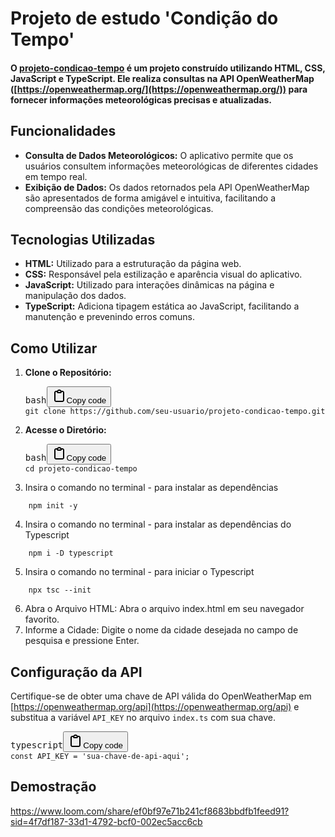 # Projeto de estudo 'Condição do Tempo'

#### O [projeto-condicao-tempo](https://github.com/ClaytonEduard/projeto-condicao-tempo) é um projeto construído utilizando HTML, CSS, JavaScript e TypeScript. Ele realiza consultas na API OpenWeatherMap ([https://openweathermap.org/](https://openweathermap.org/)) para fornecer informações meteorológicas precisas e atualizadas.

## Funcionalidades

- **Consulta de Dados Meteorológicos:** O aplicativo permite que os usuários consultem informações meteorológicas de diferentes cidades em tempo real.
- **Exibição de Dados:** Os dados retornados pela API OpenWeatherMap são apresentados de forma amigável e intuitiva, facilitando a compreensão das condições meteorológicas.

## Tecnologias Utilizadas

- **HTML:** Utilizado para a estruturação da página web.
- **CSS:** Responsável pela estilização e aparência visual do aplicativo.
- **JavaScript:** Utilizado para interações dinâmicas na página e manipulação dos dados.
- **TypeScript:** Adiciona tipagem estática ao JavaScript, facilitando a manutenção e prevenindo erros comuns.

## Como Utilizar

1. **Clone o Repositório:**

   <pre><div class="bg-black rounded-md"><div class="flex items-center relative text-gray-200 bg-gray-800 gizmo:dark:bg-token-surface-primary px-4 py-2 text-xs font-sans justify-between rounded-t-md"><span>bash</span><button class="flex ml-auto gizmo:ml-0 gap-2 items-center"><svg width="24" height="24" viewBox="0 0 24 24" fill="none" xmlns="http://www.w3.org/2000/svg" class="icon-md"><path fill-rule="evenodd" clip-rule="evenodd" d="M12 4C10.8954 4 10 4.89543 10 6H14C14 4.89543 13.1046 4 12 4ZM8.53513 4C9.22675 2.8044 10.5194 2 12 2C13.4806 2 14.7733 2.8044 15.4649 4H17C18.6569 4 20 5.34315 20 7V19C20 20.6569 18.6569 22 17 22H7C5.34315 22 4 20.6569 4 19V7C4 5.34315 5.34315 4 7 4H8.53513ZM8 6H7C6.44772 6 6 6.44772 6 7V19C6 19.5523 6.44772 20 7 20H17C17.5523 20 18 19.5523 18 19V7C18 6.44772 17.5523 6 17 6H16C16 7.10457 15.1046 8 14 8H10C8.89543 8 8 7.10457 8 6Z" fill="currentColor"></path></svg>Copy code</button></div><div class="p-4 overflow-y-auto"><code class="!whitespace-pre hljs language-bash">git clone https://github.com/seu-usuario/projeto-condicao-tempo.git
   </code></div></div></pre>

2. **Acesse o Diretório:**

   <pre><div class="bg-black rounded-md"><div class="flex items-center relative text-gray-200 bg-gray-800 gizmo:dark:bg-token-surface-primary px-4 py-2 text-xs font-sans justify-between rounded-t-md"><span>bash</span><button class="flex ml-auto gizmo:ml-0 gap-2 items-center"><svg width="24" height="24" viewBox="0 0 24 24" fill="none" xmlns="http://www.w3.org/2000/svg" class="icon-md"><path fill-rule="evenodd" clip-rule="evenodd" d="M12 4C10.8954 4 10 4.89543 10 6H14C14 4.89543 13.1046 4 12 4ZM8.53513 4C9.22675 2.8044 10.5194 2 12 2C13.4806 2 14.7733 2.8044 15.4649 4H17C18.6569 4 20 5.34315 20 7V19C20 20.6569 18.6569 22 17 22H7C5.34315 22 4 20.6569 4 19V7C4 5.34315 5.34315 4 7 4H8.53513ZM8 6H7C6.44772 6 6 6.44772 6 7V19C6 19.5523 6.44772 20 7 20H17C17.5523 20 18 19.5523 18 19V7C18 6.44772 17.5523 6 17 6H16C16 7.10457 15.1046 8 14 8H10C8.89543 8 8 7.10457 8 6Z" fill="currentColor"></path></svg>Copy code</button></div><div class="p-4 overflow-y-auto"><code class="!whitespace-pre hljs language-bash">cd projeto-condicao-tempo</code></div></div></pre>

3. Insira o comando no terminal - para instalar as dependências

```
    npm init -y
```

4. Insira o comando no terminal - para instalar as dependências do Typescript

```
    npm i -D typescript
```

5. Insira o comando no terminal - para iniciar o Typescript

```
    npx tsc --init
```

6. Abra o Arquivo HTML:
   Abra o arquivo index.html em seu navegador favorito.
7. Informe a Cidade:
   Digite o nome da cidade desejada no campo de pesquisa e pressione Enter.

## Configuração da API

Certifique-se de obter uma chave de API válida do OpenWeatherMap em [https://openweathermap.org/api](https://openweathermap.org/api) e substitua a variável `API_KEY` no arquivo `index.ts` com sua chave.

<pre><div class="bg-black rounded-md"><div class="flex items-center relative text-gray-200 bg-gray-800 gizmo:dark:bg-token-surface-primary px-4 py-2 text-xs font-sans justify-between rounded-t-md"><span>typescript</span><button class="flex ml-auto gizmo:ml-0 gap-2 items-center"><svg width="24" height="24" viewBox="0 0 24 24" fill="none" xmlns="http://www.w3.org/2000/svg" class="icon-md"><path fill-rule="evenodd" clip-rule="evenodd" d="M12 4C10.8954 4 10 4.89543 10 6H14C14 4.89543 13.1046 4 12 4ZM8.53513 4C9.22675 2.8044 10.5194 2 12 2C13.4806 2 14.7733 2.8044 15.4649 4H17C18.6569 4 20 5.34315 20 7V19C20 20.6569 18.6569 22 17 22H7C5.34315 22 4 20.6569 4 19V7C4 5.34315 5.34315 4 7 4H8.53513ZM8 6H7C6.44772 6 6 6.44772 6 7V19C6 19.5523 6.44772 20 7 20H17C17.5523 20 18 19.5523 18 19V7C18 6.44772 17.5523 6 17 6H16C16 7.10457 15.1046 8 14 8H10C8.89543 8 8 7.10457 8 6Z" fill="currentColor"></path></svg>Copy code</button></div><div class="p-4 overflow-y-auto"><code class="!whitespace-pre hljs language-typescript">const API_KEY = 'sua-chave-de-api-aqui';
</code></div></div></pre>

## Demostração
https://www.loom.com/share/ef0bf97e71b241cf8683bbdfb1feed91?sid=4f7df187-33d1-4792-bcf0-002ec5acc6cb
